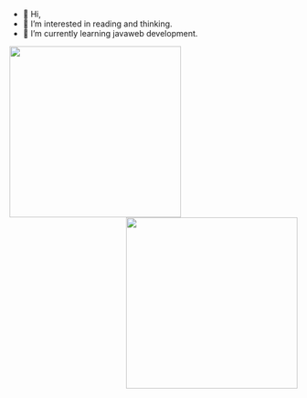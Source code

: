 - 👋 Hi,
- 👀 I’m interested in reading and thinking.
- 🌱 I’m currently learning javaweb development.

<img   align="left" height="300px" src="https://github-readme-stats.vercel.app/api?username=felix297&locale=en&line_height=33&show_icons=true&hide=&theme=radical&rank_icon=github"/>

<img   align="right" height="300px" src="https://github-readme-stats.vercel.app/api/top-langs/?username=felix297&locale=en&line_height=33&theme=radical&langs_count=5&layout=compact"/>
<!--
- 💞️ I’m looking to collaborate on 
- 📫 How to reach me: 


felix297/felix297 is a ✨ special ✨ repository because its `README.md` (this file) appears on your GitHub profile.
You can click the Preview link to take a look at your changes.
--->
